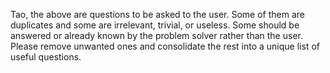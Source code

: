 Tao, the above are questions to be asked to the user. Some of them are duplicates and some are irrelevant, trivial, 
or useless. Some should be answered or already known by the problem solver rather than the user. Please remove unwanted 
ones and consolidate the rest into a unique list of useful questions.
